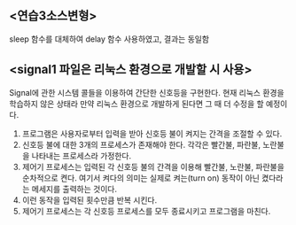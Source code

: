 <연습3소스변형>
--------------------------------------------------
sleep 함수를 대체하여 delay 함수 사용하였고, 
결과는 동일함


<signal1 파일은 리눅스 환경으로 개발할 시 사용>
---------------------------------------------------
Signal에 관한 시스템 콜들을 이용하여 간단한 신호등을 구현한다. 
현재 리눅스 환경을 학습하지 않은 상태라 만약 리눅스 환경으로 개발하게 된다면 그 때 더 수정을 할 예정이다.
   
   1. 프로그램은 사용자로부터 입력을 받아 신호등 불이 켜지는 간격을 조절할 수 있다. 
   2. 신호등 불에 대한 3개의 프로세스가 존재해야 한다. 각각은 빨간불, 파란불, 노란불을 나타내는 프로세스라 가정한다. 
   3. 제어기 프로세스는 입력된 각 신호등 불의 간격을 이용해 빨간불, 노란불, 파란불을 순차적으로 켠다. 여기서 켜다의 의미는 실제로 켜는(turn on) 동작이 아닌 켰다라는 메세지를 출력하는 것이다. 
   4. 이런 동작을 입력된 횟수만큼 반복 시킨다. 
   5. 제어기 프로세스는 각 신호등 프로세스를 모두 종료시키고 프로그램을 마친다.
